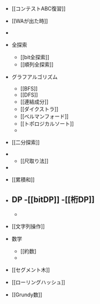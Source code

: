 - [[コンテストABC復習]]
- [[WAが出た時]]
-
- 全探索
	- [[bit全探索]]
	- [[順列全探索]]
- グラフアルゴリズム
	- [[BFS]]
	- [[DFS]]
	- [[連結成分]]
	- [[ダイクストラ]]
	- [[ベルマンフォード]]
	- [[トポロジカルソート]]
	- 
	
- [[二分探索]]
- - [[尺取り法]]
- 
- [[累積和]]
- DP
	-[[bitDP]]
	-[[桁DP]]
	-
	-
- [[文字列操作]]
- 数学
	- [[約数]
	- 
- [[セグメント木]]
- [[ローリングハッシュ]]
- [[Grundy数]]

